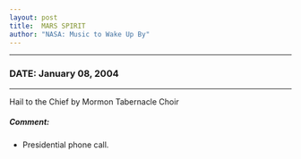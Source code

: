 ```yaml
---
layout: post
title:  MARS SPIRIT
author: "NASA: Music to Wake Up By"
---
```


----
### DATE: January 08, 2004
----
Hail to the Chief by Mormon Tabernacle Choir

##### Comment:
* Presidential phone call.
